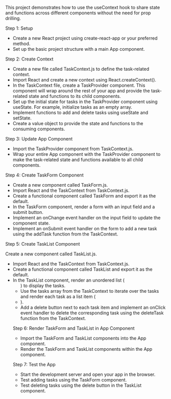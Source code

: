 This project demonstrates how to
use the useContext hook to share
state and functions across different
components without the need for
prop drilling.

Step 1: Setup

-  Create a new React project using
create-react-app or your preferred method.
-  Set up the basic project structure
with a main App component.

Step 2: Create Context

-  Create a new file called TaskContext.js
to define the task-related context.
-  Import React and create a new context
using React.createContext().
-  In the TaskContext file, create a
TaskProvider component. This component
will wrap around the rest of your app
and provide the task-related state and
functions to its child components.
-  Set up the initial state for tasks in
the TaskProvider component using useState.
For example, initialize tasks as an empty array.
-  Implement functions to add and delete
tasks using useState and setState.
-  Create a value object to provide the
state and functions to the consuming components.

Step 3: Update App Component

-  Import the TaskProvider component
from TaskContext.js.
-  Wrap your entire App component with
the TaskProvider component to make the
task-related state and functions
available to all child components.

Step 4: Create TaskForm Component

-  Create a new component called 
TaskForm.js.
-  Import React and the TaskContext
from TaskContext.js.
-  Create a functional component called
TaskForm and export it as the default.
-  In the TaskForm component, render
a form with an input field and
a submit button.
-  Implement an onChange event handler
on the input field to update the
component state.
-  Implement an onSubmit event handler
on the form to add a new task using
the addTask function from the TaskContext.

Step 5: Create TaskList Component

Create a new component called TaskList.js.
-  Import React and the TaskContext
from TaskContext.js.
-  Create a functional component called
TaskList and export it as the default.
-  In the TaskList component, render an
unordered list (<ul>) to display the tasks.
-  Use the tasks array from the TaskContext
to iterate over the tasks and render
each task as a list item (<li>).
-  Add a delete button next to each task
item and implement an onClick event
handler to delete the corresponding
task using the deleteTask function
from the TaskContext.

Step 6: Render TaskForm and TaskList
in App Component

-  Import the TaskForm and TaskList 
components into the App component.
-  Render the TaskForm and TaskList
components within the App component.

Step 7: Test the App

-  Start the development server and
open your app in the browser.
-  Test adding tasks using the
TaskForm component.
-  Test deleting tasks using the delete
button in the TaskList component.

